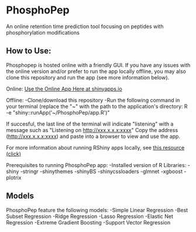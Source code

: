 # PhosphoPep
An online retention time prediction tool focusing on peptides with phosphorylation modifications

## How to Use:
Phosphopep is hosted online with a friendly GUI. If you have any issues with the online version and/or prefer to run the app locally offline, you may also clone this repository and run the app (see more information below).

Online:
[Use the Online App Here at shinyapps.io](http://kbertauche.shinyapps.io/phosphopep)

Offline:
-Clone/download this repository
-Run the following command in your terminal (replace the "~" with the path to the application's directory:
R -e "shiny::runApp('~/PhosphoPep/app.R')"

If succesful, the last line of the terminal will indicate "listening" with a message such as "Listening on http://xxx.x.x.x:xxxx"
Copy the address (http://xxx.x.x.x:xxxx) and paste into a browser to view and use the app.

For more information about running RShiny apps locally, see [this resource (click)](https://shiny.rstudio.com/articles/running.html)

Prerequisites to running PhosphoPep app:
-Installed version of R
Libraries:
-shiny
-stringr
-shinythemes
-shinyBS
-shinycssloaders
-glmnet
-xgboost
-plotrix


## Models
PhosphoPep feature the following models:
-Simple Linear Regression
-Best Subset Regression
-Ridge Regression
-Lasso Regression
-Elastic Net Regression
-Extreme Gradient Boosting
-Support Vector Regression
